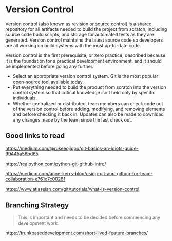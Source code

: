 # Version Control #

Version control (also known as revision or source control) is a shared repository for all artifacts needed to build the project from scratch, including source code build scripts, and storage for automated tests as they are generated. Version control maintains the latest source code so developers are all working on build systems with the most up-to-date code.

Version control is the first prerequisite, or zero practice, described because it is the foundation for a practical development environment, and it should be implemented before going any further.

* Select an appropriate version control system. Git is the most popular open-source tool available today.
* Put everything needed to build the product from scratch into the version control system so that critical knowledge isn't held only by specific individuals.
* Whether centralized or distributed, team members can check code out of the version control before adding, modifying, and removing elements and before checking it back in. Updates can also be made to download any changes made by the team since the last check out.

## Good links to read ##

<https://medium.com/@rukeeojigbo/git-basics-an-idiots-guide-99445a56bd65>

<https://realpython.com/python-git-github-intro/>

<https://medium.com/anne-kerrs-blog/using-git-and-github-for-team-collaboration-e761e7c00281>

<https://www.atlassian.com/git/tutorials/what-is-version-control>

## Branching Strategy ##

> This is important and needs to be decided before commencing any development work.

<https://trunkbaseddevelopment.com/short-lived-feature-branches/>